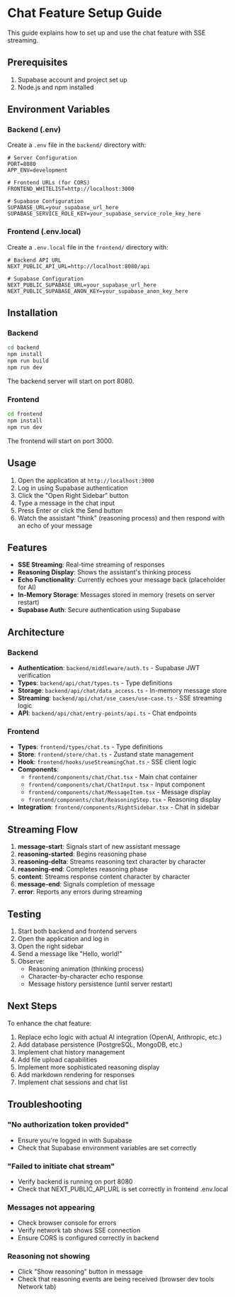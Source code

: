 # Chat Feature Setup Guide

This guide explains how to set up and use the chat feature with SSE streaming.

## Prerequisites

1. Supabase account and project set up
2. Node.js and npm installed

## Environment Variables

### Backend (.env)

Create a `.env` file in the `backend/` directory with:

```env
# Server Configuration
PORT=8080
APP_ENV=development

# Frontend URLs (for CORS)
FRONTEND_WHITELIST=http://localhost:3000

# Supabase Configuration
SUPABASE_URL=your_supabase_url_here
SUPABASE_SERVICE_ROLE_KEY=your_supabase_service_role_key_here
```

### Frontend (.env.local)

Create a `.env.local` file in the `frontend/` directory with:

```env
# Backend API URL
NEXT_PUBLIC_API_URL=http://localhost:8080/api

# Supabase Configuration
NEXT_PUBLIC_SUPABASE_URL=your_supabase_url_here
NEXT_PUBLIC_SUPABASE_ANON_KEY=your_supabase_anon_key_here
```

## Installation

### Backend

```bash
cd backend
npm install
npm run build
npm run dev
```

The backend server will start on port 8080.

### Frontend

```bash
cd frontend
npm install
npm run dev
```

The frontend will start on port 3000.

## Usage

1. Open the application at `http://localhost:3000`
2. Log in using Supabase authentication
3. Click the "Open Right Sidebar" button
4. Type a message in the chat input
5. Press Enter or click the Send button
6. Watch the assistant "think" (reasoning process) and then respond with an echo of your message

## Features

- **SSE Streaming**: Real-time streaming of responses
- **Reasoning Display**: Shows the assistant's thinking process
- **Echo Functionality**: Currently echoes your message back (placeholder for AI)
- **In-Memory Storage**: Messages stored in memory (resets on server restart)
- **Supabase Auth**: Secure authentication using Supabase

## Architecture

### Backend

- **Authentication**: `backend/middleware/auth.ts` - Supabase JWT verification
- **Types**: `backend/api/chat/types.ts` - Type definitions
- **Storage**: `backend/api/chat/data_access.ts` - In-memory message store
- **Streaming**: `backend/api/chat/use_cases/use-case.ts` - SSE streaming logic
- **API**: `backend/api/chat/entry-points/api.ts` - Chat endpoints

### Frontend

- **Types**: `frontend/types/chat.ts` - Type definitions
- **Store**: `frontend/store/chat.ts` - Zustand state management
- **Hook**: `frontend/hooks/useStreamingChat.ts` - SSE client logic
- **Components**:
  - `frontend/components/chat/Chat.tsx` - Main chat container
  - `frontend/components/chat/ChatInput.tsx` - Input component
  - `frontend/components/chat/MessageItem.tsx` - Message display
  - `frontend/components/chat/ReasoningStep.tsx` - Reasoning display
- **Integration**: `frontend/components/RightSidebar.tsx` - Chat in sidebar

## Streaming Flow

1. **message-start**: Signals start of new assistant message
2. **reasoning-started**: Begins reasoning phase
3. **reasoning-delta**: Streams reasoning text character by character
4. **reasoning-end**: Completes reasoning phase
5. **content**: Streams response content character by character
6. **message-end**: Signals completion of message
7. **error**: Reports any errors during streaming

## Testing

1. Start both backend and frontend servers
2. Open the application and log in
3. Open the right sidebar
4. Send a message like "Hello, world!"
5. Observe:
   - Reasoning animation (thinking process)
   - Character-by-character echo response
   - Message history persistence (until server restart)

## Next Steps

To enhance the chat feature:

1. Replace echo logic with actual AI integration (OpenAI, Anthropic, etc.)
2. Add database persistence (PostgreSQL, MongoDB, etc.)
3. Implement chat history management
4. Add file upload capabilities
5. Implement more sophisticated reasoning display
6. Add markdown rendering for responses
7. Implement chat sessions and chat list

## Troubleshooting

### "No authorization token provided"
- Ensure you're logged in with Supabase
- Check that Supabase environment variables are set correctly

### "Failed to initiate chat stream"
- Verify backend is running on port 8080
- Check that NEXT_PUBLIC_API_URL is set correctly in frontend .env.local

### Messages not appearing
- Check browser console for errors
- Verify network tab shows SSE connection
- Ensure CORS is configured correctly in backend

### Reasoning not showing
- Click "Show reasoning" button in message
- Check that reasoning events are being received (browser dev tools Network tab)

